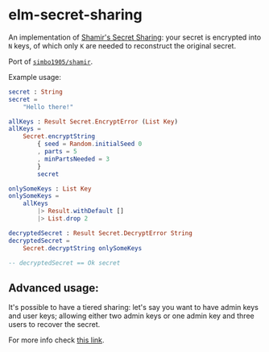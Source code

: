 # elm-secret-sharing

An implementation of [Shamir's Secret Sharing](https://en.wikipedia.org/wiki/Shamir's_Secret_Sharing): your secret is encrypted into `N` keys, of which only `K` are needed to reconstruct the original secret.

Port of [`simbo1905/shamir`](https://github.com/simbo1905/shamir).

Example usage:
```elm
secret : String
secret =
    "Hello there!"

allKeys : Result Secret.EncryptError (List Key)
allKeys =
    Secret.encryptString
        { seed = Random.initialSeed 0
        , parts = 5
        , minPartsNeeded = 3
        }
        secret

onlySomeKeys : List Key
onlySomeKeys =
    allKeys
        |> Result.withDefault []
        |> List.drop 2

decryptedSecret : Result Secret.DecryptError String
decryptedSecret =
    Secret.decryptString onlySomeKeys

-- decryptedSecret == Ok secret
```

## Advanced usage:

It's possible to have a tiered sharing: let's say you want to have admin keys and
user keys; allowing either two admin keys or one admin key and three users to
recover the secret.

For more info check [this link](https://github.com/simbo1905/shamir#tiered-sharing-java).
